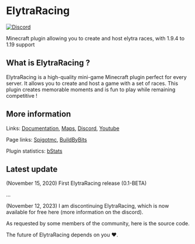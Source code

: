# ElytraRacing 
[![Discord](https://img.shields.io/discord/798206941746823210?style=flat&logo=discord)](https://discord.com/invite/zBuvh7DctP) 

Minecraft plugin allowing you to create and host elytra races, with 1.9.4 to 1.19 support

## What is ElytraRacing ?

ElytraRacing is a high-quality mini-game Minecraft plugin perfect for every server. It allows you to create and host a game with a set of races. This plugin creates memorable moments and is fun to play while remaining competitive !


## More information

Links: [Documentation](https://chooseit.io/elytraracing), [Maps](https://chooseit.io/elytraracing/lack-of-maps), [Discord](https://discord.com/invite/zBuvh7DctP), [Youtube](https://www.youtube.com/@ElytraRacing)

Page links: [Spigotmc](https://www.spigotmc.org/resources/elytraracing-custom-elytra-race-1-9-2-1-19-%E2%9C%85-700-customizable-parameters.85278/), 
[BuildByBits](https://builtbybit.com/resources/elytraracing-elytra-race-mini-game.19110/)

Plugin statistics: [bStats](https://bstats.org/plugin/bukkit/ElytraRacing/9797)

## Latest update
(November 15, 2020) First ElytraRacing release (0.1-BETA)

...

(November 12, 2023) I am discontinuing ElytraRacing, which is now available for free here (more information on the discord).

As requested by some members of the community, here is the source code.

The future of ElytraRacing depends on you ❤️.




